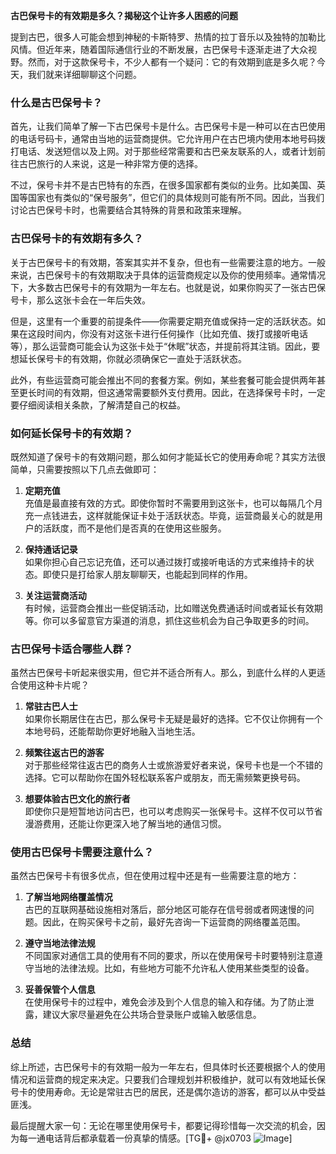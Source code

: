 **古巴保号卡的有效期是多久？揭秘这个让许多人困惑的问题**

提到古巴，很多人可能会想到神秘的卡斯特罗、热情的拉丁音乐以及独特的加勒比风情。但近年来，随着国际通信行业的不断发展，古巴保号卡逐渐走进了大众视野。然而，对于这款保号卡，不少人都有一个疑问：它的有效期到底是多久呢？今天，我们就来详细聊聊这个问题。

### 什么是古巴保号卡？

首先，让我们简单了解一下古巴保号卡是什么。古巴保号卡是一种可以在古巴使用的电话号码卡，通常由当地的运营商提供。它允许用户在古巴境内使用本地号码拨打电话、发送短信以及上网。对于那些经常需要和古巴亲友联系的人，或者计划前往古巴旅行的人来说，这是一种非常方便的选择。

不过，保号卡并不是古巴特有的东西，在很多国家都有类似的业务。比如美国、英国等国家也有类似的“保号服务”，但它们的具体规则可能有所不同。因此，当我们讨论古巴保号卡时，也需要结合其特殊的背景和政策来理解。

### 古巴保号卡的有效期有多久？

关于古巴保号卡的有效期，答案其实并不复杂，但也有一些需要注意的地方。一般来说，古巴保号卡的有效期取决于具体的运营商规定以及你的使用频率。通常情况下，大多数古巴保号卡的有效期为一年左右。也就是说，如果你购买了一张古巴保号卡，那么这张卡会在一年后失效。

但是，这里有一个重要的前提条件——你需要定期充值或保持一定的活跃状态。如果在这段时间内，你没有对这张卡进行任何操作（比如充值、拨打或接听电话等），那么运营商可能会认为这张卡处于“休眠”状态，并提前将其注销。因此，要想延长保号卡的有效期，你就必须确保它一直处于活跃状态。

此外，有些运营商可能会推出不同的套餐方案。例如，某些套餐可能会提供两年甚至更长时间的有效期，但这通常需要额外支付费用。因此，在选择保号卡时，一定要仔细阅读相关条款，了解清楚自己的权益。

### 如何延长保号卡的有效期？

既然知道了保号卡的有效期问题，那么如何才能延长它的使用寿命呢？其实方法很简单，只需要按照以下几点去做即可：

1. **定期充值**  
   充值是最直接有效的方式。即使你暂时不需要用到这张卡，也可以每隔几个月充一点钱进去，这样就能保证卡处于活跃状态。毕竟，运营商最关心的就是用户的活跃度，而不是他们是否真的在使用这些服务。

2. **保持通话记录**  
   如果你担心自己忘记充值，还可以通过拨打或接听电话的方式来维持卡的状态。即使只是打给家人朋友聊聊天，也能起到同样的作用。

3. **关注运营商活动**  
   有时候，运营商会推出一些促销活动，比如赠送免费通话时间或者延长有效期等。你可以多留意官方渠道的消息，抓住这些机会为自己争取更多的时间。

### 古巴保号卡适合哪些人群？

虽然古巴保号卡听起来很实用，但它并不适合所有人。那么，到底什么样的人更适合使用这种卡片呢？

1. **常驻古巴人士**  
   如果你长期居住在古巴，那么保号卡无疑是最好的选择。它不仅让你拥有一个本地号码，还能帮助你更好地融入当地生活。

2. **频繁往返古巴的游客**  
   对于那些经常往返古巴的商务人士或旅游爱好者来说，保号卡也是一个不错的选择。它可以帮助你在国外轻松联系客户或朋友，而无需频繁更换号码。

3. **想要体验古巴文化的旅行者**  
   即使你只是短暂地访问古巴，也可以考虑购买一张保号卡。这样不仅可以节省漫游费用，还能让你更深入地了解当地的通信习惯。

### 使用古巴保号卡需要注意什么？

虽然古巴保号卡有很多优点，但在使用过程中还是有一些需要注意的地方：

1. **了解当地网络覆盖情况**  
   古巴的互联网基础设施相对落后，部分地区可能存在信号弱或者网速慢的问题。因此，在购买保号卡之前，最好先咨询一下运营商的网络覆盖范围。

2. **遵守当地法律法规**  
   不同国家对通信工具的使用有不同的要求，所以在使用保号卡时要特别注意遵守当地的法律法规。比如，有些地方可能不允许私人使用某些类型的设备。

3. **妥善保管个人信息**  
   在使用保号卡的过程中，难免会涉及到个人信息的输入和存储。为了防止泄露，建议大家尽量避免在公共场合登录账户或输入敏感信息。

### 总结

综上所述，古巴保号卡的有效期一般为一年左右，但具体时长还要根据个人的使用情况和运营商的规定来决定。只要我们合理规划并积极维护，就可以有效地延长保号卡的使用寿命。无论是常驻古巴的居民，还是偶尔造访的游客，都可以从中受益匪浅。

最后提醒大家一句：无论在哪里使用保号卡，都要记得珍惜每一次交流的机会，因为每一通电话背后都承载着一份真挚的情感。[TG💪+ @jx0703 ![Image](https://github.com/user-attachments/assets/dbca1d08-cadb-493c-b0ec-ad6f7a83f270)]